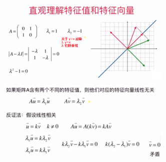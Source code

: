 
![](../photo/Pasted%20image%2020240308175655.png)

![](../photo/Pasted%20image%2020240308175056.png)
